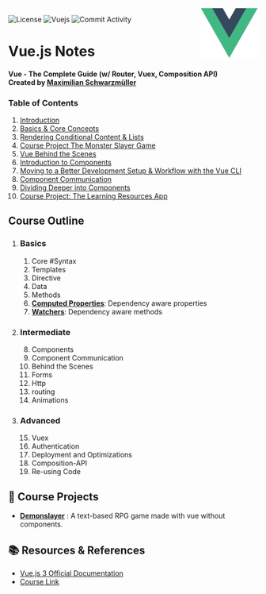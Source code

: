 <img align="right" src="./Assets/vuelogo.png" height="100px" style="padding-left: 20px"/>

<!-- Shields -->
![License](https://img.shields.io/github/license/sortedcord/vue-notes?style=for-the-badge)
![Vuejs](https://shields.io/badge/VUEJS-3.x-blue?logo=vuedotjs&style=for-the-badge)
![Commit Activity](https://img.shields.io/github/last-commit/sortedcord/vue-notes?style=for-the-badge)

# Vue.js Notes

#### **Vue - The Complete Guide (w/ Router, Vuex, Composition API)** <br> Created by [Maximilian Schwarzmüller](https://www.udemy.com/user/maximilian-schwarzmuller/)


### Table of Contents

1. [Introduction](Notes/Getting%20Started)
2. [Basics & Core Concepts](Notes/Basics%20&%20Core%20Concepts)
3. [Rendering Conditional Content & Lists]()
4. [Course Project The Monster Slayer Game]()
5. [Vue Behind the Scenes]()
6. [Introduction to Components]()
7. [Moving to a Better Development Setup & Workflow with the Vue CLI]()
8. [Component Communication]()
9. [Dividing Deeper into Components]()
10. [Course Project: The Learning Resources App]()

## Course Outline

1.  ### Basics
	1. Core #Syntax
	2. Templates
	3. Directive
	4. Data
	5. Methods
	6. [**Computed Properties**](Notes/Basics%20&%20Core%20Concepts#computed-properties): Dependency aware properties
	7. [**Watchers**](Notes/Basics%20&%20Core%20Concepts#working-with-watchers): Dependency aware methods

2.  ### Intermediate
	8. Components
	9. Component Communication
	10. Behind the Scenes
	11. Forms
	12. Http
	13. routing 
	14. Animations

3. ### Advanced
	15. Vuex
	16. Authentication
	17. Deployment and Optimizations
	18. Composition-API
	19. Re-using Code

## 📖 Course Projects

- [**Demonslayer**](https://github.com/sortedcord/vue-monsterslayer) : A text-based RPG game made with vue without components.


## 📚 Resources & References

- [Vue.js 3 Official Documentation](https://v3.vuejs.org/guide/introduction.html)
- [Course Link](https://www.udemy.com/course/vuejs-2-the-complete-guide/)
		